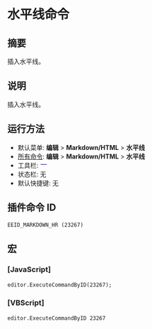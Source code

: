 # 水平线命令

## 摘要

插入水平线。

## 说明

插入水平线。

## 运行方法

- 默认菜单: **编辑** \> **Markdown/HTML** \> **水平线**
- [所有命令](../tools/all_commands): **编辑** \> **Markdown/HTML** \> **水平线**
- 工具栏: ![](../../images/hr.png)
- 状态栏: 无
- 默认快捷键: 无

## 插件命令 ID

```
EEID_MARKDOWN_HR (23267)
```

## 宏

### \[JavaScript\]

```
editor.ExecuteCommandByID(23267);
```

### \[VBScript\]

```
editor.ExecuteCommandByID 23267
```

